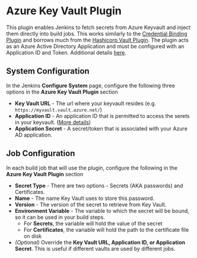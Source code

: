 # Azure Key Vault Plugin
This plugin enables Jenkins to fetch secrets from Azure Keyvault and inject them directly into build jobs.
This works similarly to the [Credential Binding Plugin](https://wiki.jenkins-ci.org/display/JENKINS/Credentials+Binding+Plugin) and borrows much from the [Hashicorp Vault Plugin](https://wiki.jenkins-ci.org/display/JENKINS/HashiCorp+Vault+Plugin).
The plugin acts as an Azure Active Directory Application and must be configured with an Application ID and Token. Additional details [here](https://docs.microsoft.com/en-us/azure/app-service-mobile/app-service-mobile-how-to-configure-active-directory-authentication#optional-configure-a-native-client-application).

## System Configuration
In the Jenkins **Configure System** page, configure the following three options in the **Azure Key Vault Plugin** section
* **Key Vault URL** - The url where your keyvault resides (e.g. `https://myvault.vault.azure.net/`)
* **Application ID** - An application ID that is permitted to access the serets in your keyvault. ([More details](https://docs.microsoft.com/en-us/azure/app-service-mobile/app-service-mobile-how-to-configure-active-directory-authentication#optional-configure-a-native-client-application))
* **Application Secret** - A secret/token that is associated with your Azure AD application.

## Job Configuration
In each build job that will use the plugin, configure the following in the **Azure Key Vault Plugin** section
* **Secret Type** - There are two options - Secrets (AKA passwords) and Certificates.
* **Name** - The name Key Vault uses to store this password.
* **Version** - The version of the secret to retrieve from Key Vault.
* **Environment Variable** - The variable to which the secret will be bound, so it can be used in your build steps.
  * For **Secrets**, the variable will hold the value of the secret
  * For **Certificates**, the variable will hold the path to the certificate file on disk
* _(Optional)_ Override the **Key Vault URL, Application ID, or Application Secret**. This is useful if different vaults are used by different jobs.

